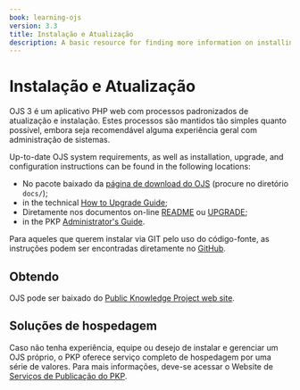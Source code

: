 ```yaml
---
book: learning-ojs
version: 3.3
title: Instalação e Atualização
description: A basic resource for finding more information on installing or upgrading OJS, or locating an OJS host.
---
```


# Instalação e Atualização

OJS 3 é um aplicativo PHP web com processos padronizados de atualização e instalação. Estes processos são mantidos tão simples quanto possível, embora seja recomendável alguma experiência geral com administração de sistemas.

Up-to-date OJS system requirements, as well as installation, upgrade, and configuration instructions can be found in the following locations:

* No pacote baixado da [página de download do OJS](https://pkp.sfu.ca/ojs/ojs_download/) (procure no diretório `docs/`);
* in the technical [How to Upgrade Guide](/dev/upgrade-guide/);
* Diretamente nos documentos on-line [README](https://pkp.sfu.ca/ojs/README) ou [UPGRADE](https://pkp.sfu.ca/ojs/UPGRADE);
* in the PKP [Administrator's Guide](/admin-guide/).

Para aqueles que querem instalar via GIT pelo uso do código-fonte, as instruções podem ser encontradas diretamente no [GitHub](https://github.com/pkp/ojs).

## Obtendo

OJS pode ser baixado do [Public Knowledge Project web site](https://pkp.sfu.ca).

## Soluções de hospedagem

Caso não tenha experiência, equipe ou desejo de instalar e gerenciar um OJS próprio, o PKP oferece serviço completo de hospedagem por uma série de valores. Para mais informações, deve-se acessar o Website de [Serviços de Publicação do PKP](https://pkpservices.sfu.ca).
